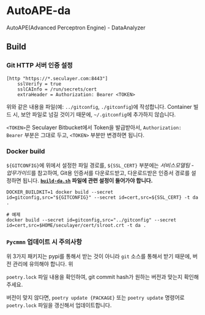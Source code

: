 # AutoAPE-da

AutoAPE(Advanced Perceptron Engine) - DataAnalyzer

## Build

### Git HTTP 서버 인증 설정

```gitconfig
[http "https://*.seculayer.com:8443"]
    sslVerify = true
    sslCAInfo = /run/secrets/cert
    extraHeader = Authorization: Bearer <TOKEN>
```

위와 같은 내용을 파일(예: `../gitconfig`, `./gitconfig`)에 작성합니다. Container 빌드 시, 보안 파일로 넘길 것이기 때문에, `~/.gitconfig`에 추가하지 않습니다.

`<TOKEN>`은 Seculayer Bitbucket에서 Token을 발급받아서, `Authorization: Bearer` 부분은 그대로 두고, `<TOKEN>` 부분만 변경하면 됩니다.

### Docker build

`${GITCONFIG}`에 위에서 설정한 파일 경로를, `${SSL_CERT}` 부분에는 *서비스모델팀 - 업무가이드*를 참고하여, Git용 인증서를 다운로드받고, 다운로드받은 인증서 경로를 설정하면 됩니다. **[`build-da.sh`](./build-da.sh) 파일에 관련 설정이 들어가야 합니다.**

```console
DOCKER_BUILDKIT=1 docker build --secret id=gitconfig,src="${GITCONFIG}" --secret id=cert,src=${SSL_CERT} -t da .
```

```console
# 예제
docker build --secret id=gitconfig,src="../gitconfig" --secret id=cert,src=$HOME/seculayer/cert/slroot.crt -t da .
```

### `Pycmmn` 업데이트 시 주의사항

위 3가지 패키지는 pypi를 통해서 받는 것이 아니라 `git` 소스를 통해서 받기 때문에, 버전 관리에 유의해야 합니다. 위

`poetry.lock` 파일 내용을 확인하여, git commit hash가 원하는 버전과 맞는지 확인해주세요.

버전이 맞지 않다면, `poetry update {PACKAGE}` 또는 `poetry update` 명령어로 `poetry.lock` 파일을 갱신해서 업데이트합니다.
